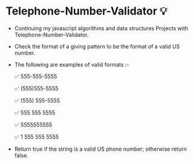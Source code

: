 # Telephone-Number-Validator 💡

- Continuing my javascript algorithms and data structures Projects with Telephone-Number-Validator.
- Check the format of a giving pattern to be the format of a valid US number.
- The following are examples of valid formats :-

  ✅ 555-555-5555

  ✅ (555)555-5555

  ✅ (555) 555-5555

  ✅ 555 555 5555

  ✅ 5555555555

  ✅ 1 555 555 5555

- Return true if the string is a valid US phone number; otherwise return false.
